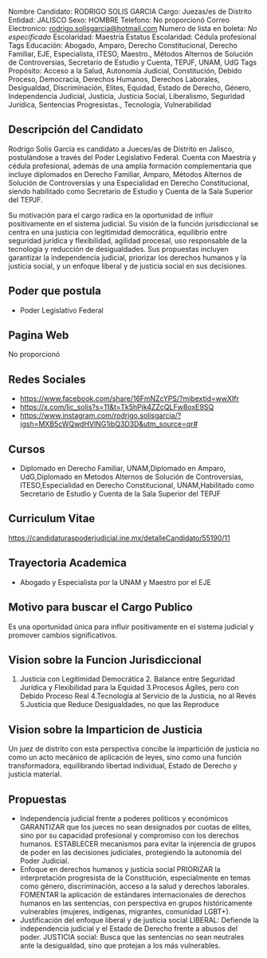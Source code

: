 Nombre Candidato: RODRIGO SOLIS GARCIA
Cargo: Juezas/es de Distrito
Entidad: JALISCO
Sexo: HOMBRE
Telefono: No proporcionó
Correo Electronico: rodrigo.solisgarcia@hotmail.com
Numero de lista en boleta: *No especificado*
Escolaridad: Maestría
Estatus Escolaridad: Cédula profesional
Tags Educación: Abogado, Amparo, Derecho Constitucional, Derecho Familiar, EJE, Especialista, ITESO, Maestro., Métodos Alternos de Solución de Controversias, Secretario de Estudio y Cuenta, TEPJF, UNAM, UdG
Tags Propósito: Acceso a la Salud, Autonomía Judicial, Constitución, Debido Proceso, Democracia, Derechos Humanos, Derechos Laborales, Desigualdad, Discriminación, Elites, Equidad, Estado de Derecho, Género, Independencia Judicial, Justicia, Justicia Social, Liberalismo, Seguridad Jurídica, Sentencias Progresistas., Tecnología, Vulnerabilidad


## Descripción del Candidato 

Rodrigo Solís García es candidato a Jueces/as de Distrito en Jalisco, postulándose a través del Poder Legislativo Federal. Cuenta con Maestría y cédula profesional, además de una amplia formación complementaria que incluye diplomados en Derecho Familiar, Amparo, Métodos Alternos de Solución de Controversias y una Especialidad en Derecho Constitucional, siendo habilitado como Secretario de Estudio y Cuenta de la Sala Superior del TEPJF.

Su motivación para el cargo radica en la oportunidad de influir positivamente en el sistema judicial. Su visión de la función jurisdiccional se centra en una justicia con legitimidad democrática, equilibrio entre seguridad jurídica y flexibilidad, agilidad procesal, uso responsable de la tecnología y reducción de desigualdades. Sus propuestas incluyen garantizar la independencia judicial, priorizar los derechos humanos y la justicia social, y un enfoque liberal y de justicia social en sus decisiones.


## Poder que postula

- Poder Legislativo Federal


## Pagina Web

No proporcionó


## Redes Sociales

- https://www.facebook.com/share/16FmNZcYPS/?mibextid=wwXIfr
- https://x.com/lic_solis?s=11&t=Tk5hPjk4ZZcQLFw8oxE9SQ
- https://www.instagram.com/rodrigo.solisgarcia/?igsh=MXB5cWQwdHVlNG1ibQ3D3D&utm_source=qr#


## Cursos

- Diplomado en Derecho Familiar, UNAM,Diplomado en Amparo, UdG,Diplomado en Metodos Alternos de Solución de Controversias, ITESO,Especialidad en Derecho Constitucional, UNAM,Habilitado como Secretario de Estudio y Cuenta de la Sala Superior del TEPJF


## Curriculum Vitae

https://candidaturaspoderjudicial.ine.mx/detalleCandidato/55190/11


## Trayectoria Academica

- Abogado y Especialista por la UNAM y Maestro por el EJE


## Motivo para buscar el Cargo Publico

Es una oportunidad única para influir positivamente en el sistema judicial y promover cambios significativos.


## Vision sobre la Funcion Jurisdiccional

1. Justicia con Legitimidad Democrática 2. Balance entre Seguridad Jurídica y Flexibilidad para la Equidad 3.Procesos Ágiles, pero con Debido Proceso Real 4.Tecnología al Servicio de la Justicia, no al Revés 5.Justicia que Reduce Desigualdades, no que las Reproduce


## Vision sobre la Imparticion de Justicia

Un juez de distrito con esta perspectiva concibe la impartición de justicia no como un acto mecánico de aplicación de leyes, sino como una función transformadora, equilibrando libertad individual, Estado de Derecho y justicia material.


## Propuestas

- Independencia judicial frente a poderes políticos y económicos GARANTIZAR que los jueces no sean designados por cuotas de elites, sino por su capacidad profesional y compromiso con los derechos humanos. ESTABLECER mecanismos para evitar la injerencia de grupos de poder en las decisiones judiciales, protegiendo la autonomía del Poder Judicial.
- Enfoque en derechos humanos y justicia social 	PRIORIZAR la interpretación progresista de la Constitución, especialmente en temas como género, discriminación, acceso a la salud y derechos laborales. 	FOMENTAR la aplicación de estándares internacionales de derechos humanos en las sentencias, con perspectiva en grupos históricamente vulnerables (mujeres, indígenas, migrantes, comunidad LGBT+).
- Justificación del enfoque liberal y de justicia social LIBERAL: Defiende la independencia judicial y el Estado de Derecho frente a abusos del poder. JUSTICIA social: Busca que las sentencias no sean neutrales ante la desigualdad, sino que protejan a los más vulnerables.

